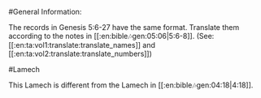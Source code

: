 #General Information:

The records in Genesis 5:6-27 have the same format. Translate them according to the notes in [[:en:bible:notes:gen:05:06|5:6-8]]. (See: [[:en:ta:vol1:translate:translate_names]] and [[:en:ta:vol2:translate:translate_numbers]])

#Lamech

This Lamech is different from the Lamech in [[:en:bible:notes:gen:04:18|4:18]].